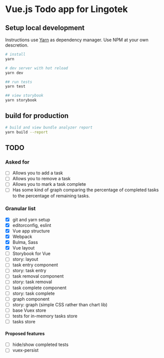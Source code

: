 # Vue.js Todo app for Lingotek

## Setup local development

Instructions use [Yarn](https://yarnpkg.com/en/) as dependency manager. Use NPM at your own descretion.

```bash
# install
yarn

# dev server with hot reload
yarn dev

## run tests
yarn test

## view storybook
yarn storybook
```

## build for production

```bash
# build and view bundle analyzer report
yarn build --report
```

## TODO

### Asked for

* [ ] Allows you to add a task
* [ ] Allows you to remove a task
* [ ] Allows you to mark a task complete
* [ ] Has some kind of graph comparing the percentage of completed tasks to the percentage of remaining tasks.

### Granular list

* [x] git and yarn setup
* [x] editorconfig, eslint
* [x] Vue app structure
* [x] Webpack
* [x] Bulma, Sass
* [x] Vue layout
* [ ] Storybook for Vue
* [ ] story: layout
* [ ] task entry component
* [ ] story: task entry
* [ ] task removal component
* [ ] story: task removal
* [ ] task complete component
* [ ] story: task complete
* [ ] graph component
* [ ] story: graph (simple CSS rather than chart lib)
* [ ] base Vuex store
* [ ] tests for in-memory tasks store
* [ ] tasks store

#### Proposed features

* [ ] hide/show completed tests
* [ ] vuex-persist
